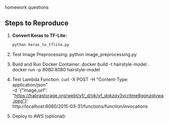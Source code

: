 homework questions


## Steps to Reproduce

1. **Convert Keras to TF-Lite:**
   ```bash
   python keras_to_tflite.py


2. Test Image Preprocessing:
python image_preprocessing.py


3. Build and Run Docker Container:
docker build -t hairstyle-model .
docker run -p 8080:8080 hairstyle-model


4. Test Lambda Function:
curl -X POST -H "Content-Type: application/json" \
-d '{"image_url": "https://habrastorage.org/webt/yf/_d/ok/yf_dokzqy3vcritme8ggnzqlvwa.jpeg"}' \
http://localhost:8080/2015-03-31/functions/function/invocations


5. Deploy to AWS (optional):

